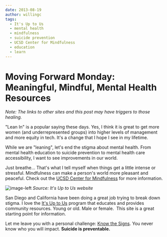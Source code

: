 ```yaml
---
date: 2013-08-19
author: willingc
tags:
  - It's Up to Us
  - mental health
  - mindfulness
  - suicide prevention
  - UCSD Center for Mindfulness
  - education
  - learn
---
```


# Moving Forward Monday: Meaningful, Mindful, Mental Health Resources

_Note: The links to other sites and this post may have triggers to those healing._

"Lean In" is a popular saying these days. Yes, I think it is great to get more
women (and underrepresented groups) into higher levels of management and more
equity in tech. It's a change that I hope I see in my lifetime.

While we are "leaning", let's end the stigma about mental health. From mental
health education to suicide prevention to mental health care accessibility, I
want to see improvements in our world.

Just breathe... That's what I tell myself when things get a little intense or
stressful. Mindfulness can make a person's world more pleasant and peaceful.
Check out the [UCSD Center for Mindfulness](https://ucsdcfm.wordpress.com/)
for more information.

![image-left](/images/2013/08/itsuptous_logo_web-169x300.jpg)
_Source: It's Up to Us website_

San Diego and California have been doing a great job trying to break down
stigma. I love the [It's Up to Us](http://www.up2sd.org/) program that
educates and provides community resources. Young or old. Male or female.  This
site is a great starting point for information.

Let me leave you with a personal challenge: [Know the
Signs](http://www.up2sd.org/know-the-signs). You never know who you will
impact. **Suicide is preventable.**

